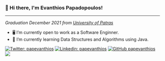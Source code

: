 ### 👋 Hi there, I'm Evanthios Papadopoulos! 
- - - -
<p><em>Graduation December 2021 from <a href="https://www.ceid.upatras.gr/">University of Patras</a></em></p>

- 🖥️ I’m currently open to work as a Software Enginner.
- 🌱 I’m currently learning Data Structures and Algorithms using Java.

<!--
**papevanthios/papevanthios** is a ✨ _special_ ✨ repository because its `README.md` (this file) appears on your GitHub profile.

Here are some ideas to get you started:

- 🔭 I’m currently working on ...
- 🌱 I’m currently learning ...
- 👯 I’m looking to collaborate on ...
- 🤔 I’m looking for help with ...
- 💬 Ask me about ...
- 📫 How to reach me: ...
- 😄 Pronouns: ...
- ⚡ Fun fact: ...
-->

[![Twitter: papevanthios](https://img.shields.io/twitter/follow/papevanthios?style=social)](https://twitter.com/papevanthios)
[![Linkedin: papevanthios](https://img.shields.io/badge/-papevanthios-blue?style=flat-square&logo=Linkedin&logoColor=white&link=https://www.linkedin.com/in/papevanthios/)](https://www.linkedin.com/in/papevanthios/)
[![GitHub papevanthios](https://img.shields.io/github/followers/papevanthios?label=follow&style=social)](https://github.com/papevanthios)
![](https://visitor-badge.glitch.me/badge?page_id=papevanthios.papevanthios)
